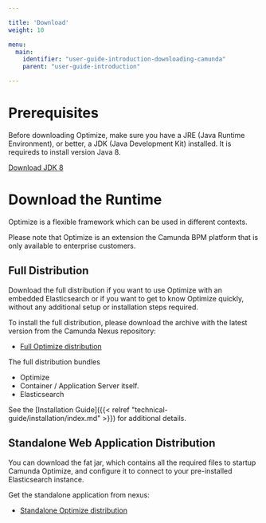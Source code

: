 ```yaml
---

title: 'Download'
weight: 10

menu:
  main:
    identifier: "user-guide-introduction-downloading-camunda"
    parent: "user-guide-introduction"

---
```



# Prerequisites

Before downloading Optimize, make sure you have a JRE (Java Runtime Environment), or better, a JDK
(Java Development Kit) installed. It is requireds to install version Java 8.

[Download JDK 8][get-jdk]


# Download the Runtime

Optimize is a flexible framework which can be used in different contexts.

Please note that Optimize is an extension the Camunda BPM platform that is only available to enterprise customers.


## Full Distribution

Download the full distribution if you want to use Optimize with an embedded Elasticsearch or if you
want to get to know Optimize quickly, without any additional setup or installation steps required.

To install the full distribution, please download the archive with the latest version from the Camunda Nexus repository:

* [Full Optimize distribution](https://app.camunda.com/nexus/content/repositories/camunda-optimize/org/camunda/optimize/camunda-optimize/)

The full distribution bundles

* Optimize
* Container / Application Server itself.
* Elasticsearch

See the [Installation Guide]({{< relref "technical-guide/installation/index.md" >}}) for additional details.


## Standalone Web Application Distribution

You can download the fat jar, which contains all the required files to startup Camunda Optimize, and configure it to connect to your pre-installed Elasticsearch instance. 

Get the standalone application from nexus:

* [Standalone Optimize distribution](https://app.camunda.com/nexus/content/repositories/camunda-optimize/org/camunda/optimize/optimize-backend/)

[get-jdk]: http://www.oracle.com/technetwork/java/javase/downloads/jdk8-downloads-2133151.html
[enterprise-download-page]: /enterprise/download
